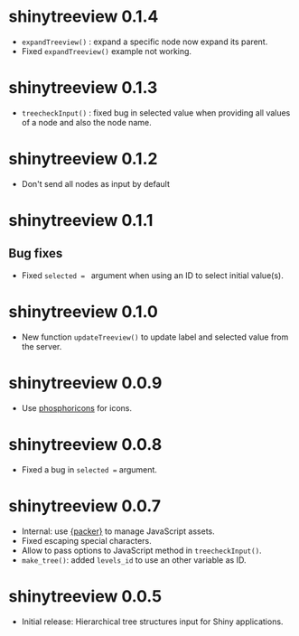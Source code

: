 # shinytreeview 0.1.4

* `expandTreeview()` : expand a specific node now expand its parent.
* Fixed `expandTreeview()` example not working.


# shinytreeview 0.1.3

* `treecheckInput()` : fixed bug in selected value when providing all values of a node and also the node name.


# shinytreeview 0.1.2

* Don't send all nodes as input by default


# shinytreeview 0.1.1

## Bug fixes

* Fixed `selected = ` argument when using an ID to select initial value(s).


# shinytreeview 0.1.0

* New function `updateTreeview()` to update label and selected value from the server.


# shinytreeview 0.0.9

* Use [phosphoricons](https://github.com/dreamRs/phosphoricons) for icons.


# shinytreeview 0.0.8

* Fixed a bug in `selected =` argument.


# shinytreeview 0.0.7

* Internal: use [{packer}](https://github.com/JohnCoene/packer) to manage JavaScript assets.
* Fixed escaping special characters.
* Allow to pass options to JavaScript method in `treecheckInput()`.
* `make_tree()`: added `levels_id` to use an other variable as ID.


# shinytreeview 0.0.5

* Initial release: Hierarchical tree structures input for Shiny applications.
